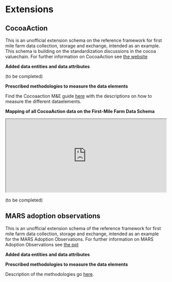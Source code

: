 # Extensions

## CocoaAction

This is an unofficial extension schema on the reference framework for first mile farm data collection, storage and exchange, intended as an example. This schema is building on the standardization discussions in the cocoa valuechain. For further information on CocoaAction see [the website](http://www.worldcocoafoundation.org/about-wcf/cocoaaction/)  

**Added data entities and data attributes**

<script src="../../_static/docson/widget.js" data-schema="../../extensions/cocoaaction/cocoaaction.json"></script>


(to be completed)

**Prescribed methodologies to measure the data elements**

Find the Cocoaaction M&E guide [here](http://www.worldcocoafoundation.org/wp-content/uploads/20160427-HR_CocoaAction-MandE-Guide-1.pdf) with the descriptions on how to measure the different dataelements.

**Mapping of all CocoaAction data on the First-Mile Farm Data Schema**

<html>
<iframe  src="https://docs.google.com/spreadsheets/d/e/2PACX-1vSk98_vP9-pFtRQb74nlFGS4YMn0NN3gKy-CLtwgSfh8O2ijKaGdH8-rAV6JR1kSkdYLtm7WfeWMNDZ/pubhtml" height="230" width="100%" ></iframe>
</html>

(to be completed)


## MARS adoption observations

This is an unofficial extension schema of the reference framework for first mile farm data collection, storage and exchange, intended as an example for the MARS Adoption Observations. For further information on MARS Adoption Observations see [the ppt](https://sustainablefoodlab.org/wp-content/uploads/2017/03/Mars_Cocoa-learnings_SFL-smallholders-meeting-1.pdf)  

**Added data entities and data attributes**

<script src="../../_static/docson/widget.js" data-schema="../../_static/marsadoptionobservationsb.json"></script>

**Prescribed methodologies to measure the data elements**

Description of the methodologies go [here](https://docs.google.com/spreadsheets/d/1RefjQJqW4DkvEYrrUBMF-96gnF1HJESh1W_ILyu6k7Y/edit?usp=sharing). 

